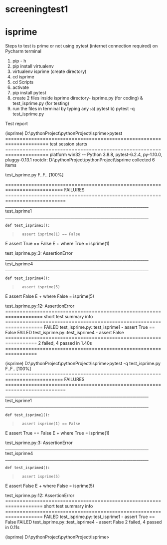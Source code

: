 # screeningtest1
 # isprime
Steps to test is prime or not using pytest (internet connection required) on Pycharm terminal
1. pip - h
2. pip install virtualenv
3. virtualenv isprime (create directory)
4. cd isprime
5. cd Scripts
6. activate
7. pip install pytest
8. create 2 files inside isprime directory- isprime.py (for coding) & test_isprime.py (for testing)
9. run the files in terminal by typing any :a) pytest
			           	   b) pytest -q test_isprime.py

Test report 

(isprime) D:\pythonProject\pythonProject\isprime>pytest
===================================================================== test session starts =====================================================================
platform win32 -- Python 3.8.8, pytest-6.2.4, py-1.10.0, pluggy-0.13.1
rootdir: D:\pythonProject\pythonProject\isprime
collected 6 items                                                                                                                                              

test_isprime.py F..F..                                                                                                                                   [100%]

========================================================================== FAILURES ===========================================================================
________________________________________________________________________ test_isprime1 ________________________________________________________________________

    def test_isprime1():
>       assert isprime(1) == False
E       assert True == False
E        +  where True = isprime(1)

test_isprime.py:3: AssertionError
________________________________________________________________________ test_isprime4 ________________________________________________________________________

    def test_isprime4():
>       assert isprime(5)
E       assert False
E        +  where False = isprime(5)

test_isprime.py:12: AssertionError
=================================================================== short test summary info ===================================================================
FAILED test_isprime.py::test_isprime1 - assert True == False
FAILED test_isprime.py::test_isprime4 - assert False
================================================================= 2 failed, 4 passed in 1.40s =================================================================



(isprime) D:\pythonProject\pythonProject\isprime>pytest -q test_isprime.py
F..F..                                                                                                                                                   [100%]
========================================================================== FAILURES ===========================================================================
________________________________________________________________________ test_isprime1 ________________________________________________________________________

    def test_isprime1():
>       assert isprime(1) == False
E       assert True == False
E        +  where True = isprime(1)

test_isprime.py:3: AssertionError
________________________________________________________________________ test_isprime4 ________________________________________________________________________

    def test_isprime4():
>       assert isprime(5)
E       assert False
E        +  where False = isprime(5)

test_isprime.py:12: AssertionError
=================================================================== short test summary info ===================================================================
FAILED test_isprime.py::test_isprime1 - assert True == False
FAILED test_isprime.py::test_isprime4 - assert False
2 failed, 4 passed in 0.11s

(isprime) D:\pythonProject\pythonProject\isprime>

